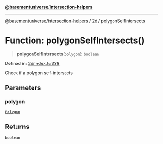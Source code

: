 [**@basementuniverse/intersection-helpers**](../../README.md)

***

[@basementuniverse/intersection-helpers](../../README.md) / [2d](../README.md) / polygonSelfIntersects

# Function: polygonSelfIntersects()

> **polygonSelfIntersects**(`polygon`): `boolean`

Defined in: [2d/index.ts:338](https://github.com/basementuniverse/intersection-helpers/blob/ce8bdda9fbd616d6a406e87a4824e91fffc01d0e/src/2d/index.ts#L338)

Check if a polygon self-intersects

## Parameters

### polygon

[`Polygon`](../types/type-aliases/Polygon.md)

## Returns

`boolean`
